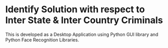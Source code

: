 # Identify Solution with respect to Inter State & Inter Country Criminals

This is developed as a Desktop Application using Python GUI library and Python Face Recognition Libraries.
